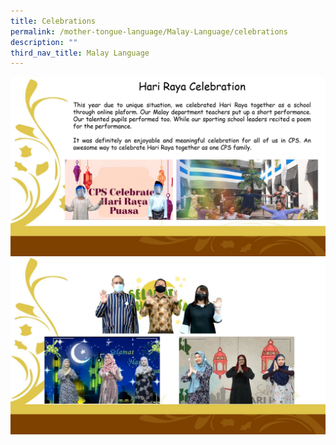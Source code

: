 ```yaml
---
title: Celebrations
permalink: /mother-tongue-language/Malay-Language/celebrations
description: ""
third_nav_title: Malay Language
---
```

![](/images/MlPicture3.png)
![](/images/MLPicture4.png)